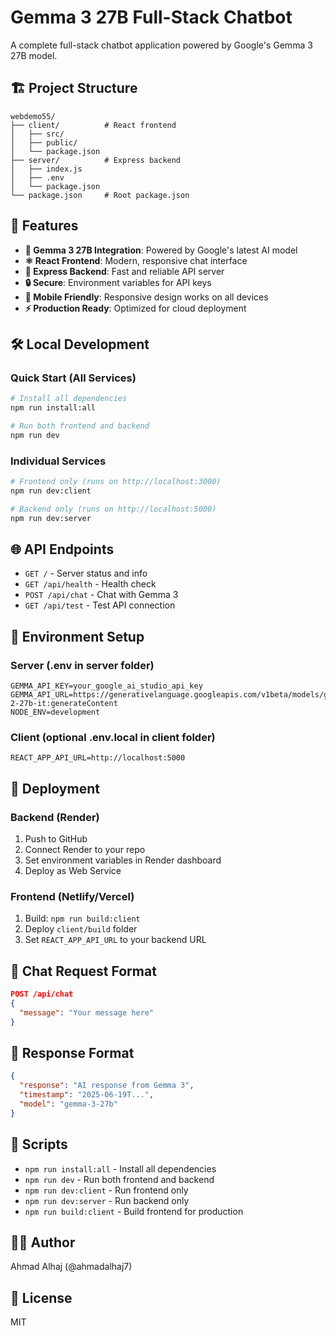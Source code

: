 # Gemma 3 27B Full-Stack Chatbot

A complete full-stack chatbot application powered by Google's Gemma 3 27B model.

## 🏗️ Project Structure

```
webdemo55/
├── client/          # React frontend
│   ├── src/
│   ├── public/
│   └── package.json
├── server/          # Express backend
│   ├── index.js
│   ├── .env
│   └── package.json
└── package.json     # Root package.json
```

## 🚀 Features

- **🤖 Gemma 3 27B Integration**: Powered by Google's latest AI model
- **⚛️ React Frontend**: Modern, responsive chat interface
- **🚀 Express Backend**: Fast and reliable API server
- **🔒 Secure**: Environment variables for API keys
- **📱 Mobile Friendly**: Responsive design works on all devices
- **⚡ Production Ready**: Optimized for cloud deployment

## 🛠️ Local Development

### Quick Start (All Services)
```bash
# Install all dependencies
npm run install:all

# Run both frontend and backend
npm run dev
```

### Individual Services
```bash
# Frontend only (runs on http://localhost:3000)
npm run dev:client

# Backend only (runs on http://localhost:5000)
npm run dev:server
```

## 🌐 API Endpoints

- `GET /` - Server status and info
- `GET /api/health` - Health check
- `POST /api/chat` - Chat with Gemma 3
- `GET /api/test` - Test API connection

## 🔧 Environment Setup

### Server (.env in server folder)
```env
GEMMA_API_KEY=your_google_ai_studio_api_key
GEMMA_API_URL=https://generativelanguage.googleapis.com/v1beta/models/gemma-2-27b-it:generateContent
NODE_ENV=development
```

### Client (optional .env.local in client folder)
```env
REACT_APP_API_URL=http://localhost:5000
```

## 🚀 Deployment

### Backend (Render)
1. Push to GitHub
2. Connect Render to your repo
3. Set environment variables in Render dashboard
4. Deploy as Web Service

### Frontend (Netlify/Vercel)
1. Build: `npm run build:client`
2. Deploy `client/build` folder
3. Set `REACT_APP_API_URL` to your backend URL

## 📱 Chat Request Format

```json
POST /api/chat
{
  "message": "Your message here"
}
```

## 🤖 Response Format

```json
{
  "response": "AI response from Gemma 3",
  "timestamp": "2025-06-19T...",
  "model": "gemma-3-27b"
}
```

## 🔧 Scripts

- `npm run install:all` - Install all dependencies
- `npm run dev` - Run both frontend and backend
- `npm run dev:client` - Run frontend only
- `npm run dev:server` - Run backend only  
- `npm run build:client` - Build frontend for production

## 👨‍💻 Author

Ahmad Alhaj (@ahmadalhaj7)

## 📄 License

MIT

